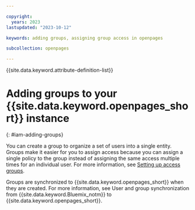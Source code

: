 ```yaml
---

copyright:
  years: 2023
lastupdated: "2023-10-12"

keywords: adding groups, assigning group access in openpages

subcollection: openpages

---
```


{{site.data.keyword.attribute-definition-list}}


# Adding groups to your {{site.data.keyword.openpages_short}} instance
{: #iam-adding-groups}

You can create a group to organize a set of users into a single entity. Groups make it easier for you to assign access because you can assign a single policy to the group instead of assigning the same access multiple times for an individual user. For more information, see [Setting up access groups](/docs/account?topic=account-groups&interface=ui).

Groups are synchronized to {{site.data.keyword.openpages_short}} when they are created. For more information, see User and group synchronization from {{site.data.keyword.Bluemix_notm}} to {{site.data.keyword.openpages_short}}.
